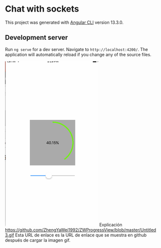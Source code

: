 # Chat with sockets

This project was generated with [Angular CLI](https://github.com/angular/angular-cli) version 13.3.0.

## Development server

Run `ng serve` for a dev server. Navigate to `http://localhost:4200/`. The application will automatically reload if you change any of the source files.

![image](https://github.com/ZhengYaWei1992/ZWProgressView/blob/master/Untitled3.gif)
Explicación
https://github.com/ZhengYaWei1992/ZWProgressView/blob/master/Untitled3.gif
 Esta URL de enlace es la URL de enlace que se muestra en github después de cargar la imagen gif.

